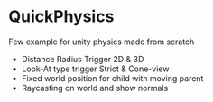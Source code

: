 # QuickPhysics
Few example for unity physics made from scratch

- Distance Radius Trigger 2D & 3D
- Look-At type trigger Strict & Cone-view
- Fixed world position for child with moving parent
- Raycasting on world and show normals
